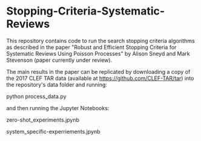 # Stopping-Criteria-Systematic-Reviews

This repository contains code to run the search stopping criteria algorithms as described in the paper "Robust and Efficient Stopping Criteria for Systematic Reviews Using Poisson Processes"  by Alison Sneyd and Mark Stevenson (paper currently under review).

The main results in the paper can be replicated by downloading a copy of the 2017 CLEF TAR data (available at https://github.com/CLEF-TAR/tar) into the repository's data folder and running: 

python process_data.py

and then running the Jupyter Notebooks:

zero-shot_experiments.jpynb

system_specific-experriements.jpynb
